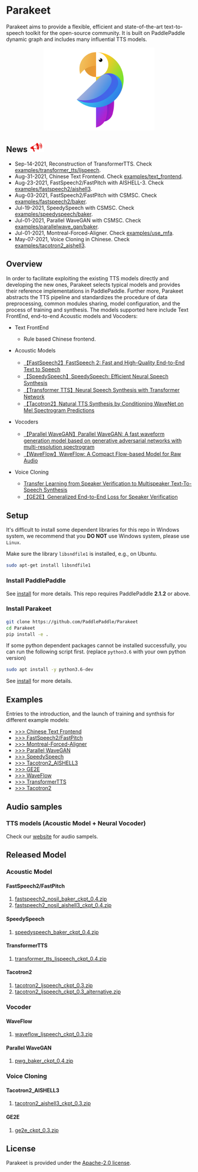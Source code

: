 # Parakeet
Parakeet aims to provide a flexible, efficient and state-of-the-art text-to-speech toolkit for the open-source community. It is built on PaddlePaddle dynamic graph and includes many influential TTS models.  

<div align="center">
  <img src="docs/images/logo.png" width=300 /> <br>
</div>

## News  <img src="./docs/images/news_icon.png" width="40"/>

- Sep-14-2021, Reconstruction of TransformerTTS. Check [examples/transformer_tts/ljspeech](./examples/transformer_tts/ljspeech).
- Aug-31-2021, Chinese Text Frontend. Check [examples/text_frontend](./examples/text_frontend).
- Aug-23-2021, FastSpeech2/FastPitch with AISHELL-3. Check [examples/fastspeech2/aishell3](./examples/fastspeech2/aishell3).
- Aug-03-2021, FastSpeech2/FastPitch with CSMSC. Check [examples/fastspeech2/baker](./examples/fastspeech2/baker).
- Jul-19-2021, SpeedySpeech with CSMSC. Check [examples/speedyspeech/baker](./examples/speedyspeech/baker).
- Jul-01-2021, Parallel WaveGAN with CSMSC. Check [examples/parallelwave_gan/baker](./examples/parallelwave_gan/baker).
- Jul-01-2021, Montreal-Forced-Aligner. Check  [examples/use_mfa](./examples/use_mfa).
- May-07-2021, Voice Cloning in Chinese. Check [examples/tacotron2_aishell3](./examples/tacotron2_aishell3).

## Overview

In order to facilitate exploiting the existing TTS models directly and developing the new ones, Parakeet selects typical models and provides their reference implementations in PaddlePaddle. Further more, Parakeet abstracts the TTS pipeline and standardizes the procedure of data preprocessing, common modules sharing, model configuration, and the process of training and synthesis. The models supported here include Text FrontEnd, end-to-end Acoustic models and Vocoders:

- Text FrontEnd
  - Rule based Chinese frontend.

- Acoustic Models
  - [【FastSpeech2】FastSpeech 2: Fast and High-Quality End-to-End Text to Speech](https://arxiv.org/abs/2006.04558)
  - [【SpeedySpeech】SpeedySpeech: Efficient Neural Speech Synthesis](https://arxiv.org/abs/2008.03802)
  - [【Transformer TTS】Neural Speech Synthesis with Transformer Network](https://arxiv.org/abs/1809.08895)
  - [【Tacotron2】Natural TTS Synthesis by Conditioning WaveNet on Mel Spectrogram Predictions](https://arxiv.org/abs/1712.05884)
- Vocoders
  - [【Parallel WaveGAN】Parallel WaveGAN: A fast waveform generation model based on generative adversarial networks with multi-resolution spectrogram](https://arxiv.org/abs/1910.11480)
  - [【WaveFlow】WaveFlow: A Compact Flow-based Model for Raw Audio](https://arxiv.org/abs/1912.01219)
- Voice Cloning
  - [Transfer Learning from Speaker Verification to Multispeaker Text-To-Speech Synthesis](https://arxiv.org/pdf/1806.04558v4.pdf)
  - [【GE2E】Generalized End-to-End Loss for Speaker Verification](https://arxiv.org/abs/1710.10467)

## Setup
It's difficult to install some dependent libraries for this repo in Windows system, we recommend that you **DO NOT** use Windows system, please use `Linux`.

Make sure the library `libsndfile1` is installed, e.g., on Ubuntu.

```bash
sudo apt-get install libsndfile1
```
### Install PaddlePaddle
See [install](https://www.paddlepaddle.org.cn/install/quick) for more details. This repo requires PaddlePaddle **2.1.2** or above.

### Install Parakeet

```bash
git clone https://github.com/PaddlePaddle/Parakeet
cd Parakeet
pip install -e .
```

If some python dependent packages cannot be installed successfully, you can run the following script first.
(replace `python3.6` with your own python version)
```bash
sudo apt install -y python3.6-dev
```

See [install](https://paddle-parakeet.readthedocs.io/en/latest/install.html) for more details.

## Examples
Entries to the introduction, and the launch of training and synthsis for different example models:

- [>>> Chinese Text Frontend](./examples/text_frontend)
- [>>> FastSpeech2/FastPitch](./examples/fastspeech2)
- [>>> Montreal-Forced-Aligner](./examples/use_mfa)
- [>>> Parallel WaveGAN](./examples/parallelwave_gan)
- [>>> SpeedySpeech](./examples/speedyspeech)
- [>>> Tacotron2_AISHELL3](./examples/tacotron2_aishell3)
- [>>> GE2E](./examples/ge2e)
- [>>> WaveFlow](./examples/waveflow)
- [>>> TransformerTTS](./examples/transformer_tts)
- [>>> Tacotron2](./examples/tacotron2)

## Audio samples
### TTS models (Acoustic Model + Neural Vocoder)
Check our [website](https://paddleparakeet.readthedocs.io/en/latest/demo.html) for audio sampels.

## Released Model

### Acoustic Model

#### FastSpeech2/FastPitch
1. [fastspeech2_nosil_baker_ckpt_0.4.zip](https://paddlespeech.bj.bcebos.com/Parakeet/fastspeech2_nosil_baker_ckpt_0.4.zip)
2. [fastspeech2_nosil_aishell3_ckpt_0.4.zip](https://paddlespeech.bj.bcebos.com/Parakeet/fastspeech2_nosil_aishell3_ckpt_0.4.zip)

#### SpeedySpeech
1. [speedyspeech_baker_ckpt_0.4.zip](https://paddlespeech.bj.bcebos.com/Parakeet/speedyspeech_baker_ckpt_0.4.zip)

#### TransformerTTS

1. [transformer_tts_ljspeech_ckpt_0.4.zip](https://paddlespeech.bj.bcebos.com/Parakeet/transformer_tts_ljspeech_ckpt_0.4.zip)

#### Tacotron2

1. [tacotron2_ljspeech_ckpt_0.3.zip](https://paddlespeech.bj.bcebos.com/Parakeet/tacotron2_ljspeech_ckpt_0.3.zip)
2. [tacotron2_ljspeech_ckpt_0.3_alternative.zip](https://paddlespeech.bj.bcebos.com/Parakeet/tacotron2_ljspeech_ckpt_0.3_alternative.zip)

### Vocoder

#### WaveFlow

1. [waveflow_ljspeech_ckpt_0.3.zip](https://paddlespeech.bj.bcebos.com/Parakeet/waveflow_ljspeech_ckpt_0.3.zip)

#### Parallel WaveGAN

1. [pwg_baker_ckpt_0.4.zip](https://paddlespeech.bj.bcebos.com/Parakeet/pwg_baker_ckpt_0.4.zip)

### Voice Cloning

#### Tacotron2_AISHELL3

1. [tacotron2_aishell3_ckpt_0.3.zip](https://paddlespeech.bj.bcebos.com/Parakeet/tacotron2_aishell3_ckpt_0.3.zip)

#### GE2E

1. [ge2e_ckpt_0.3.zip](https://paddlespeech.bj.bcebos.com/Parakeet/ge2e_ckpt_0.3.zip)

## License

Parakeet is provided under the [Apache-2.0 license](LICENSE).
